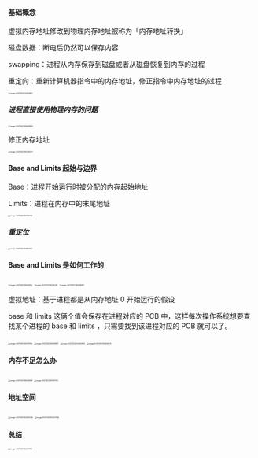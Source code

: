 #### 基础概念

虚拟内存地址修改到物理内存地址被称为「内存地址转换」

磁盘数据：断电后仍然可以保存内容

swapping：进程从内存保存到磁盘或者从磁盘恢复到内存的过程

重定向：重新计算机器指令中的内存地址，修正指令中内存地址的过程

<img src="/Users/xinwa/Library/Application Support/typora-user-images/image-20211202013331992.png" alt="image-20211202013331992" style="zoom:25%;" />

##### 进程直接使用物理内存的问题

<img src="/Users/xinwa/Library/Application Support/typora-user-images/image-20211202105648855.png" alt="image-20211202105648855" style="zoom:25%;" />

修正内存地址

<img src="/Users/xinwa/Library/Application Support/typora-user-images/image-20211202114040023.png" alt="image-20211202114040023" style="zoom:25%;" />

#### Base and Limits 起始与边界

Base：进程开始运行时被分配的内存起始地址

Limits：进程在内存中的末尾地址

<img src="/Users/xinwa/Library/Application Support/typora-user-images/image-20211202114956745.png" alt="image-20211202114956745" style="zoom:25%;" />

##### 重定位

<img src="/Users/xinwa/Library/Application Support/typora-user-images/image-20211202134831241.png" alt="image-20211202134831241" style="zoom:25%;" />

#### Base and Limits 是如何工作的

<img src="/Users/xinwa/Library/Application Support/typora-user-images/image-20211202135049115.png" alt="image-20211202135049115" style="zoom:25%;" />

<img src="/Users/xinwa/Library/Application Support/typora-user-images/image-20211202135155116.png" alt="image-20211202135155116" style="zoom:25%;" />

<img src="/Users/xinwa/Library/Application Support/typora-user-images/image-20211202135338683.png" alt="image-20211202135338683" style="zoom:25%;" />

虚拟地址：基于进程都是从内存地址 0 开始运行的假设

base 和 limits 这俩个值会保存在进程对应的 PCB 中，这样每次操作系统想要查找某个进程的 base 和 limits ，只需要找到该进程对应的 PCB 就可以了。

<img src="/Users/xinwa/Library/Application Support/typora-user-images/image-20211202144137595.png" alt="image-20211202144137595" style="zoom:25%;" />

<img src="/Users/xinwa/Library/Application Support/typora-user-images/image-20211202145948811.png" alt="image-20211202145948811" style="zoom:25%;" />

<img src="/Users/xinwa/Library/Application Support/typora-user-images/image-20211202150453462.png" alt="image-20211202150453462" style="zoom:25%;" />

<img src="/Users/xinwa/Library/Application Support/typora-user-images/image-20211202150626274.png" alt="image-20211202150626274" style="zoom:25%;" />

#### 内存不足怎么办

<img src="/Users/xinwa/Library/Application Support/typora-user-images/image-20211202151628699.png" alt="image-20211202151628699" style="zoom:25%;" />

<img src="/Users/xinwa/Library/Application Support/typora-user-images/image-20211202151857102.png" alt="image-20211202151857102" style="zoom:25%;" />

#### 地址空间

<img src="/Users/xinwa/Library/Application Support/typora-user-images/image-20211202153059335.png" alt="image-20211202153059335" style="zoom:25%;" />

<img src="/Users/xinwa/Library/Application Support/typora-user-images/image-20211202153227529.png" alt="image-20211202153227529" style="zoom:25%;" />

#### 总结

<img src="/Users/xinwa/Library/Application Support/typora-user-images/image-20211202153417918.png" alt="image-20211202153417918" style="zoom:25%;" />

